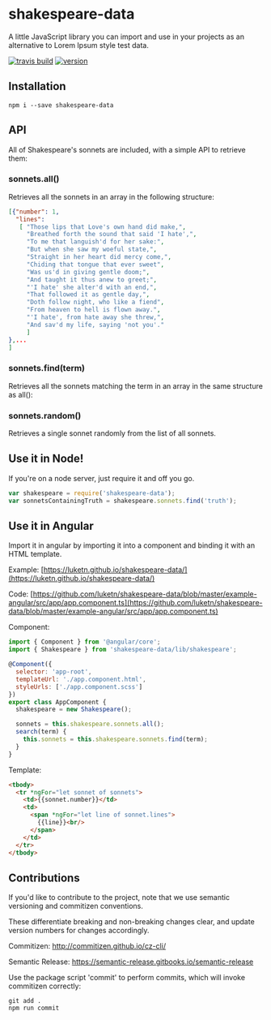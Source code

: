 # shakespeare-data
A little JavaScript library you can import and use in your projects as an alternative to Lorem Ipsum style test data.

[![travis build](https://img.shields.io/travis/luketn/shakespeare-data.svg?style=flat-square)](https://travis-ci.org/luketn/shakespeare-data)
[![version](https://img.shields.io/npm/v/shakespeare-data.svg?style=flat-square)](http://npm.im/shakespeare-data)

## Installation
```
npm i --save shakespeare-data
```

## API
All of Shakespeare's sonnets are included, with a simple API to retrieve them:

### sonnets.all()
Retrieves all the sonnets in an array in the following structure:
```json
[{"number": 1,
  "lines":
   [ "Those lips that Love's own hand did make,",
     "Breathed forth the sound that said 'I hate',",
     "To me that languish'd for her sake:",
     "But when she saw my woeful state,",
     "Straight in her heart did mercy come,",
     "Chiding that tongue that ever sweet",
     "Was us'd in giving gentle doom;",
     "And taught it thus anew to greet;",
     "'I hate' she alter'd with an end,",
     "That followed it as gentle day,",
     "Doth follow night, who like a fiend",
     "From heaven to hell is flown away.",
     "'I hate', from hate away she threw,",
     "And sav'd my life, saying 'not you'." 
     ] 
},...
]
```

### sonnets.find(term)
Retrieves all the sonnets matching the term in an array in the same structure as all():

### sonnets.random()
Retrieves a single sonnet randomly from the list of all sonnets.


## Use it in Node!
If you're on a node server, just require it and off you go.

```javascript
var shakespeare = require('shakespeare-data');
var sonnetsContainingTruth = shakespeare.sonnets.find('truth');
```

## Use it in Angular
Import it in angular by importing it into a component and binding it with an HTML template.

Example: 
[https://luketn.github.io/shakespeare-data/](https://luketn.github.io/shakespeare-data/)

Code: [https://github.com/luketn/shakespeare-data/blob/master/example-angular/src/app/app.component.ts](https://github.com/luketn/shakespeare-data/blob/master/example-angular/src/app/app.component.ts)

Component:

```javascript
import { Component } from '@angular/core';
import { Shakespeare } from 'shakespeare-data/lib/shakespeare';

@Component({
  selector: 'app-root',
  templateUrl: './app.component.html',
  styleUrls: ['./app.component.scss']
})
export class AppComponent {
  shakespeare = new Shakespeare();

  sonnets = this.shakespeare.sonnets.all();
  search(term) {
    this.sonnets = this.shakespeare.sonnets.find(term);
  }
}
```
Template:
```html
<tbody>
  <tr *ngFor="let sonnet of sonnets">
    <td>{{sonnet.number}}</td>
    <td>
      <span *ngFor="let line of sonnet.lines">
        {{line}}<br/>
      </span>
    </td>
  </tr>
</tbody>
```


## Contributions
If you'd like to contribute to the project, note that we use semantic versioning and commitizen conventions.

These differentiate breaking and non-breaking changes clear, and update version numbers for changes accordingly.

Commitizen:
http://commitizen.github.io/cz-cli/

Semantic Release: 
https://semantic-release.gitbooks.io/semantic-release

Use the package script 'commit' to perform commits, which will invoke commitizen correctly:
```
git add .
npm run commit
```
